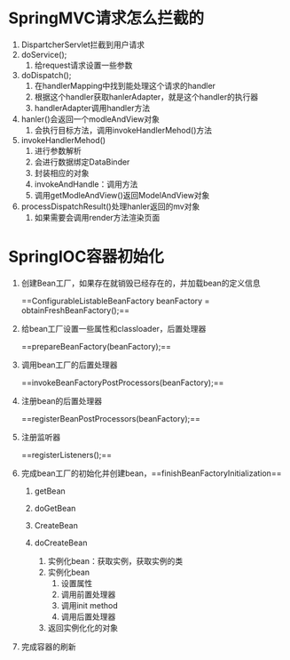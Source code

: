# SpringMVC请求怎么拦截的

1.  DispartcherServlet拦截到用户请求
2.  doService();
    1.  给request请求设置一些参数
3.  doDispatch();
    1.  在handlerMapping中找到能处理这个请求的handler
    2.  根据这个handler获取hanlerAdapter，就是这个handler的执行器
    3.  handlerAdapter调用handler方法
4.  hanler()会返回一个modleAndView对象
    1.  会执行目标方法，调用invokeHandlerMehod()方法
5.  invokeHandlerMehod()
    1.  进行参数解析
    2.  会进行数据绑定DataBinder
    3.  封装相应的对象
    4.  invokeAndHandle：调用方法
    5.  调用getModleAndView()返回ModelAndView对象
6.  processDispatchResult()处理hanler返回的mv对象
    1.  如果需要会调用render方法渲染页面







# SpringIOC容器初始化

1.  创建Bean工厂，如果存在就销毁已经存在的，并加载bean的定义信息

    ==ConfigurableListableBeanFactory beanFactory = obtainFreshBeanFactory();==

2.  给bean工厂设置一些属性和classloader，后置处理器

    ==prepareBeanFactory(beanFactory);==

3.  调用bean工厂的后置处理器

    ==invokeBeanFactoryPostProcessors(beanFactory);==

4.  注册bean的后置处理器

    ==registerBeanPostProcessors(beanFactory);==

5.  注册监听器

    ==registerListeners();==

6.  完成bean工厂的初始化并创建bean，==finishBeanFactoryInitialization==

    1.  getBean

    2.  doGetBean

    3.  CreateBean

    4.  doCreateBean

        1.  实例化bean：获取实例，获取实例的类
        2.  实例化bean
            1.  设置属性
            2.  调用前置处理器
            3.  调用init method
            4.  调用后置处理器
        3.  返回实例化化的对象

        

7.  完成容器的刷新